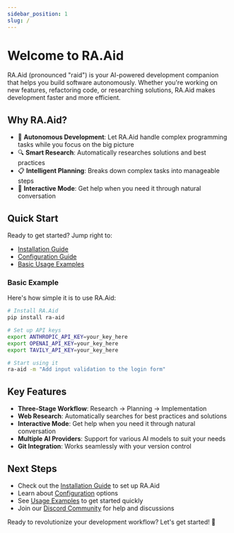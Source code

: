 ```yaml
---
sidebar_position: 1
slug: /
---
```


# Welcome to RA.Aid

RA.Aid (pronounced "raid") is your AI-powered development companion that helps you build software autonomously. Whether you're working on new features, refactoring code, or researching solutions, RA.Aid makes development faster and more efficient.

## Why RA.Aid?

- 🤖 **Autonomous Development**: Let RA.Aid handle complex programming tasks while you focus on the big picture
- 🔍 **Smart Research**: Automatically researches solutions and best practices
- 📋 **Intelligent Planning**: Breaks down complex tasks into manageable steps
- 💬 **Interactive Mode**: Get help when you need it through natural conversation

## Quick Start

Ready to get started? Jump right to:

- [Installation Guide](/installation)
- [Configuration Guide](/configuration)
- [Basic Usage Examples](/usage)

### Basic Example

Here's how simple it is to use RA.Aid:

```bash
# Install RA.Aid
pip install ra-aid

# Set up API keys
export ANTHROPIC_API_KEY=your_key_here
export OPENAI_API_KEY=your_key_here
export TAVILY_API_KEY=your_key_here

# Start using it
ra-aid -m "Add input validation to the login form"
```

## Key Features

- **Three-Stage Workflow**: Research → Planning → Implementation
- **Web Research**: Automatically searches for best practices and solutions
- **Interactive Mode**: Get help when you need it through natural conversation
- **Multiple AI Providers**: Support for various AI models to suit your needs
- **Git Integration**: Works seamlessly with your version control

## Next Steps

- Check out the [Installation Guide](/installation) to set up RA.Aid
- Learn about [Configuration](/configuration) options
- See [Usage Examples](/usage) to get started quickly
- Join our [Discord Community](https://discord.gg/f6wYbzHYxV) for help and discussions

Ready to revolutionize your development workflow? Let's get started! 🚀
